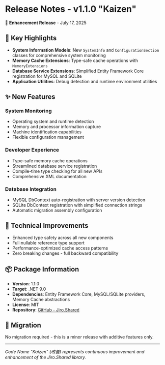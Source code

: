 # Release Notes - v1.1.0 "Kaizen"

🎯 **Enhancement Release** - July 17, 2025

## 🚀 Key Highlights

- **System Information Models**: New `SystemInfo` and `ConfigurationSection` classes for comprehensive system monitoring
- **Memory Cache Extensions**: Type-safe cache operations with `MemoryExtensions`
- **Database Service Extensions**: Simplified Entity Framework Core registration for MySQL and SQLite
- **Application Utilities**: Debug detection and runtime environment utilities

## ✨ New Features

### System Monitoring

- Operating system and runtime detection
- Memory and processor information capture
- Machine identification capabilities
- Flexible configuration management

### Developer Experience

- Type-safe memory cache operations
- Streamlined database service registration
- Compile-time type checking for all new APIs
- Comprehensive XML documentation

### Database Integration

- MySQL DbContext auto-registration with server version detection
- SQLite DbContext registration with simplified connection strings
- Automatic migration assembly configuration

## 🔧 Technical Improvements

- Enhanced type safety across all new components
- Full nullable reference type support
- Performance-optimized cache access patterns
- Zero breaking changes - full backward compatibility

## 📦 Package Information

- **Version**: 1.1.0
- **Target**: .NET 9.0
- **Dependencies**: Entity Framework Core, MySQL/SQLite providers, Memory Cache abstractions
- **License**: MIT
- **Repository**: [GitHub - Jiro.Shared](https://github.com/HueByte/Jiro.Shared)

## 🔄 Migration

No migration required - this is a minor release with additive features only.

---

*Code Name "Kaizen" (改善) represents continuous improvement and enhancement of the Jiro.Shared library.*
